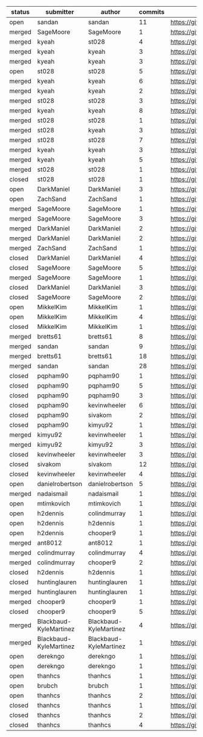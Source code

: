 | status | submitter              | author                 | commits | link                                               |
| ------ | ---------------------- | ---------------------- | ------- | -------------------------------------------------- |
|   open | sandan                 | sandan                 |      11 | https://github.com/geotrellis/geotrellis/pull/1070 |
| merged | SageMoore              | SageMoore              |       1 | https://github.com/geotrellis/geotrellis/pull/1069 |
| merged | kyeah                  | st028                  |       4 | https://github.com/geotrellis/geotrellis/pull/1065 |
| merged | kyeah                  | kyeah                  |       3 | https://github.com/geotrellis/geotrellis/pull/1065 |
| merged | kyeah                  | kyeah                  |       3 | https://github.com/geotrellis/geotrellis/pull/1047 |
|   open | st028                  | st028                  |       5 | https://github.com/geotrellis/geotrellis/pull/1044 |
| merged | kyeah                  | kyeah                  |       6 | https://github.com/geotrellis/geotrellis/pull/1037 |
| merged | kyeah                  | kyeah                  |       2 | https://github.com/geotrellis/geotrellis/pull/1032 |
| merged | st028                  | st028                  |       3 | https://github.com/geotrellis/geotrellis/pull/1031 |
| merged | kyeah                  | kyeah                  |       8 | https://github.com/geotrellis/geotrellis/pull/1028 |
| merged | st028                  | st028                  |       1 | https://github.com/geotrellis/geotrellis/pull/1027 |
| merged | st028                  | kyeah                  |       3 | https://github.com/geotrellis/geotrellis/pull/1027 |
| merged | st028                  | st028                  |       7 | https://github.com/geotrellis/geotrellis/pull/1023 |
| merged | kyeah                  | kyeah                  |       3 | https://github.com/geotrellis/geotrellis/pull/1015 |
| merged | kyeah                  | kyeah                  |       5 | https://github.com/geotrellis/geotrellis/pull/991  |
| merged | st028                  | st028                  |       1 | https://github.com/geotrellis/geotrellis/pull/987  |
| closed | st028                  | st028                  |       1 | https://github.com/geotrellis/geotrellis/pull/985  |
|   open | DarkManiel             | DarkManiel             |       3 | https://github.com/geotrellis/gt-admin/pull/13     |
|   open | ZachSand               | ZachSand               |       1 | https://github.com/geotrellis/gt-admin/pull/12     |
| merged | SageMoore              | SageMoore              |       1 | https://github.com/geotrellis/gt-admin/pull/11     |
| merged | SageMoore              | SageMoore              |       3 | https://github.com/geotrellis/gt-admin/pull/10     |
| merged | DarkManiel             | DarkManiel             |       2 | https://github.com/geotrellis/gt-admin/pull/9      |
| merged | DarkManiel             | DarkManiel             |       2 | https://github.com/geotrellis/gt-admin/pull/8      |
| merged | ZachSand               | ZachSand               |       1 | https://github.com/geotrellis/gt-admin/pull/7      |
| closed | DarkManiel             | DarkManiel             |       4 | https://github.com/geotrellis/gt-admin/pull/6      |
| closed | SageMoore              | SageMoore              |       5 | https://github.com/geotrellis/gt-admin/pull/5      |
| merged | SageMoore              | SageMoore              |       1 | https://github.com/geotrellis/gt-admin/pull/4      |
| closed | DarkManiel             | DarkManiel             |       3 | https://github.com/geotrellis/gt-admin/pull/3      |
| closed | SageMoore              | SageMoore              |       2 | https://github.com/geotrellis/gt-admin/pull/2      |
|   open | MikkelKim              | MikkelKim              |       1 | https://github.com/geotrellis/curve/pull/15        |
|   open | MikkelKim              | MikkelKim              |       4 | https://github.com/geotrellis/curve/pull/14        |
| closed | MikkelKim              | MikkelKim              |       1 | https://github.com/geotrellis/curve/pull/13        |
| merged | bretts61               | bretts61               |       8 | https://github.com/geotrellis/curve/pull/11        |
| merged | sandan                 | sandan                 |       9 | https://github.com/geotrellis/curve/pull/10        |
| merged | bretts61               | bretts61               |      18 | https://github.com/geotrellis/curve/pull/7         |
| merged | sandan                 | sandan                 |      28 | https://github.com/geotrellis/curve/pull/6         |
| closed | pqpham90               | pqpham90               |       1 | https://github.com/locationtech/geomesa/pull/565   |
| closed | pqpham90               | pqpham90               |       5 | https://github.com/locationtech/geomesa/pull/553   |
| closed | pqpham90               | pqpham90               |       3 | https://github.com/locationtech/geomesa/pull/552   |
| closed | pqpham90               | kevinwheeler           |       6 | https://github.com/locationtech/geomesa/pull/552   |
| closed | pqpham90               | sivakom                |       2 | https://github.com/locationtech/geomesa/pull/552   |
| closed | pqpham90               | kimyu92                |       1 | https://github.com/locationtech/geomesa/pull/552   |
| merged | kimyu92                | kevinwheeler           |       1 | https://github.com/locationtech/geomesa/pull/535   |
| merged | kimyu92                | kimyu92                |       3 | https://github.com/locationtech/geomesa/pull/535   |
| closed | kevinwheeler           | kevinwheeler           |       3 | https://github.com/locationtech/geomesa/pull/501   |
| closed | sivakom                | sivakom                |      12 | https://github.com/locationtech/geomesa/pull/494   |
| closed | kevinwheeler           | kevinwheeler           |       4 | https://github.com/locationtech/geomesa/pull/487   |
|   open | danielrobertson        | danielrobertson        |       5 | https://github.com/selendroid/selendroid/pull/864  |
| merged | nadaismail             | nadaismail             |       1 | https://github.com/selendroid/selendroid/pull/862  |
|   open | mtimkovich             | mtimkovich             |       1 | https://github.com/selendroid/selendroid/pull/861  |
|   open | h2dennis               | colindmurray           |       1 | https://github.com/selendroid/selendroid/pull/860  |
|   open | h2dennis               | h2dennis               |       1 | https://github.com/selendroid/selendroid/pull/860  |
|   open | h2dennis               | chooper9               |       1 | https://github.com/selendroid/selendroid/pull/860  |
| merged | ant8012                | ant8012                |       1 | https://github.com/selendroid/selendroid/pull/849  |
| merged | colindmurray           | colindmurray           |       4 | https://github.com/selendroid/selendroid/pull/848  |
| merged | colindmurray           | chooper9               |       2 | https://github.com/selendroid/selendroid/pull/848  |
| closed | h2dennis               | h2dennis               |       1 | https://github.com/selendroid/selendroid/pull/841  |
| closed | huntinglauren          | huntinglauren          |       1 | https://github.com/selendroid/selendroid/pull/840  |
| merged | huntinglauren          | huntinglauren          |       1 | https://github.com/selendroid/selendroid/pull/835  |
| merged | chooper9               | chooper9               |       1 | https://github.com/selendroid/selendroid/pull/833  |
| closed | chooper9               | chooper9               |       5 | https://github.com/selendroid/selendroid/pull/819  |
| merged | Blackbaud-KyleMartinez | Blackbaud-KyleMartinez |       4 | https://github.com/selendroid/selendroid/pull/816  |
| merged | Blackbaud-KyleMartinez | Blackbaud-KyleMartinez |       1 | https://github.com/selendroid/selendroid.io/pull/8 |
|   open | derekngo               | derekngo               |       1 | https://github.com/ios-driver/ios-driver/pull/375  |
|   open | derekngo               | derekngo               |       1 | https://github.com/ios-driver/ios-driver/pull/373  |
|   open | thanhcs                | thanhcs                |       1 | https://github.com/ios-driver/ios-driver/pull/372  |
|   open | brubch                 | brubch                 |       1 | https://github.com/ios-driver/ios-driver/pull/371  |
|   open | thanhcs                | thanhcs                |       2 | https://github.com/ios-driver/ios-driver/pull/368  |
| closed | thanhcs                | thanhcs                |       1 | https://github.com/ios-driver/ios-driver/pull/365  |
| closed | thanhcs                | thanhcs                |       2 | https://github.com/ios-driver/ios-driver/pull/363  |
| closed | thanhcs                | thanhcs                |       4 | https://github.com/ios-driver/ios-driver/pull/359  |
